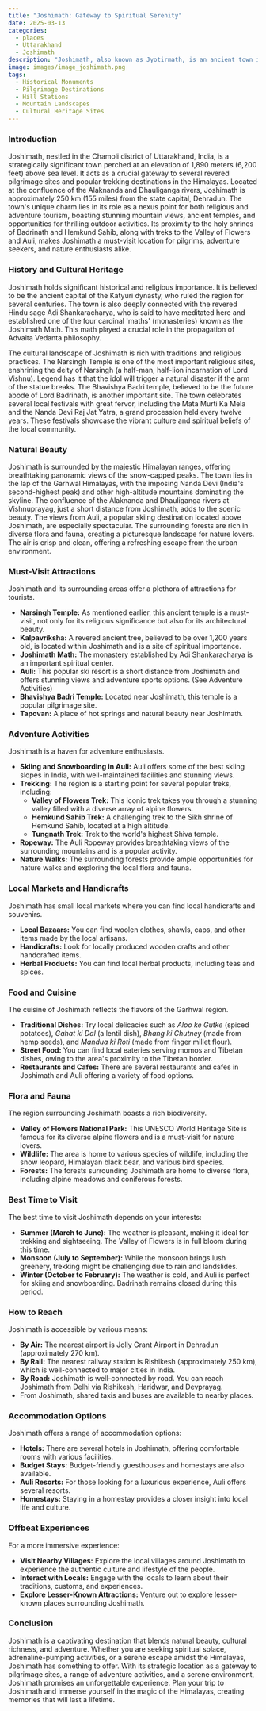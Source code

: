 ```yaml
---
title: "Joshimath: Gateway to Spiritual Serenity"
date: 2025-03-13
categories:
  - places
  - Uttarakhand
  - Joshimath
description: "Joshimath, also known as Jyotirmath, is an ancient town in Uttarakhand and a key stop on the Char Dham pilgrimage circuit. Nestled in the Alaknanda Valley, it offers serene landscapes and is home to several revered temples, including the Jyotirliṅga Temple dedicated to Lord Shiva and the Gauri Kund Temple, making it a significant spiritual destination."
image: images/image_joshimath.png
tags: 
  - Historical Monuments
  - Pilgrimage Destinations
  - Hill Stations
  - Mountain Landscapes
  - Cultural Heritage Sites
---
```



### **Introduction**

Joshimath, nestled in the Chamoli district of Uttarakhand, India, is a strategically significant town perched at an elevation of 1,890 meters (6,200 feet) above sea level. It acts as a crucial gateway to several revered pilgrimage sites and popular trekking destinations in the Himalayas. Located at the confluence of the Alaknanda and Dhauliganga rivers, Joshimath is approximately 250 km (155 miles) from the state capital, Dehradun. The town's unique charm lies in its role as a nexus point for both religious and adventure tourism, boasting stunning mountain views, ancient temples, and opportunities for thrilling outdoor activities. Its proximity to the holy shrines of Badrinath and Hemkund Sahib, along with treks to the Valley of Flowers and Auli, makes Joshimath a must-visit location for pilgrims, adventure seekers, and nature enthusiasts alike.

### **History and Cultural Heritage**

Joshimath holds significant historical and religious importance. It is believed to be the ancient capital of the Katyuri dynasty, who ruled the region for several centuries.  The town is also deeply connected with the revered Hindu sage Adi Shankaracharya, who is said to have meditated here and established one of the four cardinal 'maths' (monasteries) known as the Joshimath Math. This math played a crucial role in the propagation of Advaita Vedanta philosophy.

The cultural landscape of Joshimath is rich with traditions and religious practices. The Narsingh Temple is one of the most important religious sites, enshrining the deity of Narsingh (a half-man, half-lion incarnation of Lord Vishnu). Legend has it that the idol will trigger a natural disaster if the arm of the statue breaks.  The Bhavishya Badri temple, believed to be the future abode of Lord Badrinath, is another important site. The town celebrates several local festivals with great fervor, including the Mata Murti Ka Mela and the Nanda Devi Raj Jat Yatra, a grand procession held every twelve years. These festivals showcase the vibrant culture and spiritual beliefs of the local community.

### **Natural Beauty**

Joshimath is surrounded by the majestic Himalayan ranges, offering breathtaking panoramic views of the snow-capped peaks.  The town lies in the lap of the Garhwal Himalayas, with the imposing Nanda Devi (India's second-highest peak) and other high-altitude mountains dominating the skyline. The confluence of the Alaknanda and Dhauliganga rivers at Vishnuprayag, just a short distance from Joshimath, adds to the scenic beauty. The views from Auli, a popular skiing destination located above Joshimath, are especially spectacular. The surrounding forests are rich in diverse flora and fauna, creating a picturesque landscape for nature lovers. The air is crisp and clean, offering a refreshing escape from the urban environment.

### **Must-Visit Attractions**

Joshimath and its surrounding areas offer a plethora of attractions for tourists.

*   **Narsingh Temple:** As mentioned earlier, this ancient temple is a must-visit, not only for its religious significance but also for its architectural beauty.
*   **Kalpavriksha:** A revered ancient tree, believed to be over 1,200 years old, is located within Joshimath and is a site of spiritual importance. 
*   **Joshimath Math:** The monastery established by Adi Shankaracharya is an important spiritual center.
*   **Auli:** This popular ski resort is a short distance from Joshimath and offers stunning views and adventure sports options. (See Adventure Activities)
*   **Bhavishya Badri Temple:** Located near Joshimath, this temple is a popular pilgrimage site.
*   **Tapovan:** A place of hot springs and natural beauty near Joshimath.

### **Adventure Activities**

Joshimath is a haven for adventure enthusiasts.

*   **Skiing and Snowboarding in Auli:** Auli offers some of the best skiing slopes in India, with well-maintained facilities and stunning views. 
*   **Trekking:** The region is a starting point for several popular treks, including:
    *   **Valley of Flowers Trek:** This iconic trek takes you through a stunning valley filled with a diverse array of alpine flowers.
    *   **Hemkund Sahib Trek:** A challenging trek to the Sikh shrine of Hemkund Sahib, located at a high altitude.
    *   **Tungnath Trek:** Trek to the world's highest Shiva temple.
*   **Ropeway:** The Auli Ropeway provides breathtaking views of the surrounding mountains and is a popular activity.
*   **Nature Walks:** The surrounding forests provide ample opportunities for nature walks and exploring the local flora and fauna.

### **Local Markets and Handicrafts**

Joshimath has small local markets where you can find local handicrafts and souvenirs.

*   **Local Bazaars:** You can find woolen clothes, shawls, caps, and other items made by the local artisans.
*   **Handicrafts:** Look for locally produced wooden crafts and other handcrafted items.
*   **Herbal Products:** You can find local herbal products, including teas and spices.

### **Food and Cuisine**

The cuisine of Joshimath reflects the flavors of the Garhwal region.

*   **Traditional Dishes:** Try local delicacies such as *Aloo ke Gutke* (spiced potatoes), *Gahat ki Dal* (a lentil dish), *Bhang ki Chutney* (made from hemp seeds), and *Mandua ki Roti* (made from finger millet flour).
*   **Street Food:** You can find local eateries serving momos and Tibetan dishes, owing to the area's proximity to the Tibetan border.
*   **Restaurants and Cafes:** There are several restaurants and cafes in Joshimath and Auli offering a variety of food options.

### **Flora and Fauna**

The region surrounding Joshimath boasts a rich biodiversity.

*   **Valley of Flowers National Park:** This UNESCO World Heritage Site is famous for its diverse alpine flowers and is a must-visit for nature lovers.
*   **Wildlife:** The area is home to various species of wildlife, including the snow leopard, Himalayan black bear, and various bird species.
*   **Forests:** The forests surrounding Joshimath are home to diverse flora, including alpine meadows and coniferous forests.

### **Best Time to Visit**

The best time to visit Joshimath depends on your interests:

*   **Summer (March to June):** The weather is pleasant, making it ideal for trekking and sightseeing. The Valley of Flowers is in full bloom during this time.
*   **Monsoon (July to September):** While the monsoon brings lush greenery, trekking might be challenging due to rain and landslides.
*   **Winter (October to February):** The weather is cold, and Auli is perfect for skiing and snowboarding. Badrinath remains closed during this period.

### **How to Reach**

Joshimath is accessible by various means:

*   **By Air:** The nearest airport is Jolly Grant Airport in Dehradun (approximately 270 km).
*   **By Rail:** The nearest railway station is Rishikesh (approximately 250 km), which is well-connected to major cities in India.
*   **By Road:** Joshimath is well-connected by road. You can reach Joshimath from Delhi via Rishikesh, Haridwar, and Devprayag. 
*   From Joshimath, shared taxis and buses are available to nearby places.

### **Accommodation Options**

Joshimath offers a range of accommodation options:

*   **Hotels:** There are several hotels in Joshimath, offering comfortable rooms with various facilities.
*   **Budget Stays:** Budget-friendly guesthouses and homestays are also available.
*   **Auli Resorts:** For those looking for a luxurious experience, Auli offers several resorts.
*   **Homestays:** Staying in a homestay provides a closer insight into local life and culture.

### **Offbeat Experiences**

For a more immersive experience:

*   **Visit Nearby Villages:** Explore the local villages around Joshimath to experience the authentic culture and lifestyle of the people.
*   **Interact with Locals:** Engage with the locals to learn about their traditions, customs, and experiences.
*   **Explore Lesser-Known Attractions:** Venture out to explore lesser-known places surrounding Joshimath.

### **Conclusion**

Joshimath is a captivating destination that blends natural beauty, cultural richness, and adventure. Whether you are seeking spiritual solace, adrenaline-pumping activities, or a serene escape amidst the Himalayas, Joshimath has something to offer. With its strategic location as a gateway to pilgrimage sites, a range of adventure activities, and a serene environment, Joshimath promises an unforgettable experience. Plan your trip to Joshimath and immerse yourself in the magic of the Himalayas, creating memories that will last a lifetime.


